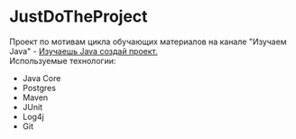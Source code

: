 # JustDoTheProject
Проект по мотивам цикла обучающих материалов на канале "Изучаем Java" - 
<a href="https://www.youtube.com/playlist?list=PLyxk-1FCKqockmP-fXZmHQ7UlYP3qvZRa">Изучаешь Java создай проект.</a>
<br>
Используемые технологии:
<ul>
  <li>Java Core</li>
  <li>Postgres</li>
  <li>Maven</li>
  <li>JUnit</li>
  <li>Log4j</li>
  <li>Git</li>
</ul>
